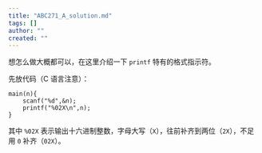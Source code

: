 ```yaml
---
title: "ABC271_A_solution.md"
tags: []
author: ""
created: ""
---
```


想怎么做大概都可以，在这里介绍一下 `printf` 特有的格式指示符。

先放代码（C 语言注意）：

```
main(n){
	scanf("%d",&n);
	printf("%02X\n",n);
}
```

其中 `%02X` 表示输出十六进制整数，字母大写（`X`），往前补齐到两位（`2X`），不足用 `0` 补齐（`02X`）。

